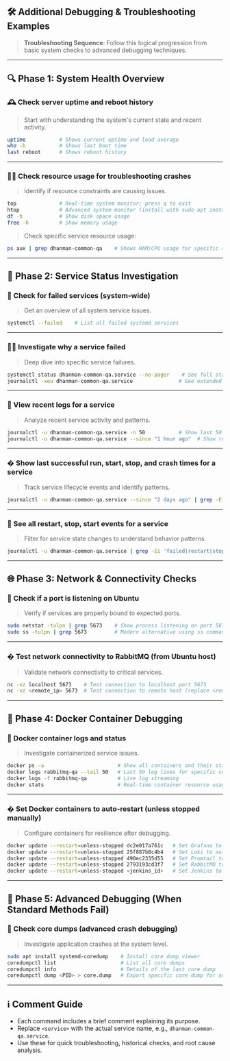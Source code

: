 ## 🛠️ Additional Debugging & Troubleshooting Examples

> **Troubleshooting Sequence**: Follow this logical progression from basic system checks to advanced debugging techniques.

---

## 🔍 **Phase 1: System Health Overview**

### 🕰️ Check server uptime and reboot history

> Start with understanding the system's current state and recent activity.

```bash
uptime           # Shows current uptime and load average
who -b           # Shows last boot time
last reboot      # Shows reboot history
```

---

### 🧑‍💻 Check resource usage for troubleshooting crashes

> Identify if resource constraints are causing issues.

```bash
top              # Real-time system monitor; press q to exit
htop             # Advanced system monitor (install with sudo apt install htop)
df -h            # Show disk space usage
free -h          # Show memory usage
```

> Check specific service resource usage:

```bash
ps aux | grep dhanman-common-qa    # Shows RAM/CPU usage for specific service
```

---

## 🔧 **Phase 2: Service Status Investigation**

### 🔎 Check for failed services (system-wide)

> Get an overview of all system service issues.

```bash
systemctl --failed    # List all failed systemd services
```

---

### 🕵️‍♂️ Investigate why a service failed

> Deep dive into specific service failures.

```bash
systemctl status dhanman-common-qa.service --no-pager    # See full status and last error
journalctl -xeu dhanman-common-qa.service               # See extended error logs
```

---

### 📜 View recent logs for a service

> Analyze recent service activity and patterns.

```bash
journalctl -u dhanman-common-qa.service -n 50           # Show last 50 log lines
journalctl -u dhanman-common-qa.service --since "1 hour ago"  # Show recent logs
```

---

### � Show last successful run, start, stop, and crash times for a service

> Track service lifecycle events and identify patterns.

```bash
journalctl -u dhanman-common-qa.service --since "2 days ago" | grep -Ei 'Starting|Started|Stopped|failed|crash|error'
```

---

### 🔄 See all restart, stop, start events for a service

> Filter for service state changes to understand behavior patterns.

```bash
journalctl -u dhanman-common-qa.service | grep -Ei 'failed|restart|stop|start'
```

---

## 🌐 **Phase 3: Network & Connectivity Checks**

### 🔌 Check if a port is listening on Ubuntu

> Verify if services are properly bound to expected ports.

```bash
sudo netstat -tulpn | grep 5673    # Show process listening on port 5673
sudo ss -tulpn | grep 5673         # Modern alternative using ss command
```

---

### �️ Test network connectivity to RabbitMQ (from Ubuntu host)

> Validate network connectivity to critical services.

```bash
nc -vz localhost 5673    # Test connection to localhost port 5673
nc -vz <remote_ip> 5673  # Test connection to remote host (replace <remote_ip>)
```

---

## 🐳 **Phase 4: Docker Container Debugging**

### 🐳 Docker container logs and status

> Investigate containerized service issues.

```bash
docker ps -a                        # Show all containers and their status
docker logs rabbitmq-qa --tail 50   # Last 50 log lines for specific container
docker logs -f rabbitmq-qa          # Live log streaming
docker stats                        # Real-time container resource usage
```

---

### � Set Docker containers to auto-restart (unless stopped manually)

> Configure containers for resilience after debugging.

```bash
docker update --restart=unless-stopped dc2e017a761c   # Set Grafana to auto-restart
docker update --restart=unless-stopped 25f887b8c4b4   # Set Loki to auto-restart
docker update --restart=unless-stopped 490ec2335d55   # Set Promtail to auto-restart
docker update --restart=unless-stopped 2793193cd3f7   # Set RabbitMQ to auto-restart
docker update --restart=unless-stopped <jenkins_id>   # Set Jenkins to auto-restart
```

---

## 🧩 **Phase 5: Advanced Debugging (When Standard Methods Fail)**

### 🧩 Check core dumps (advanced crash debugging)

> Investigate application crashes at the system level.

```bash
sudo apt install systemd-coredump    # Install core dump viewer
coredumpctl list                     # List all core dumps
coredumpctl info                     # Details of the last core dump
coredumpctl dump <PID> > core.dump   # Export specific core dump for analysis
```

---

## ℹ️ Comment Guide

- Each command includes a brief comment explaining its purpose.
- Replace `<service>` with the actual service name, e.g., `dhanman-common-qa.service`.
- Use these for quick troubleshooting, historical checks, and root cause analysis.
